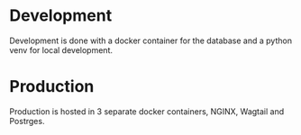 # Development
Development is done with a docker container for the database and a python venv for local development.


# Production

Production is hosted in 3 separate docker containers, NGINX, Wagtail and Postrges.